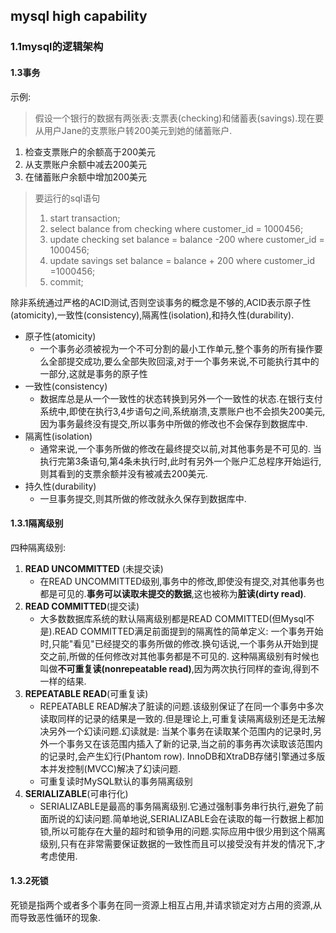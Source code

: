 ## mysql high capability

### 1.1mysql的逻辑架构

#### 1.3事务

示例:

> 假设一个银行的数据有两张表:支票表(checking)和储蓄表(savings).现在要从用户Jane的支票账户转200美元到她的储蓄账户.

1. 检查支票账户的余额高于200美元
2. 从支票账户余额中减去200美元
3. 在储蓄账户余额中增加200美元

> 要运行的sql语句
>
> 1. start transaction;
> 2. select balance from checking where customer_id = 1000456;
> 3. update checking set balance  = balance -200 where customer_id = 1000456;
> 4. update savings set balance = balance + 200 where customer_id =1000456;
> 5. commit;

除非系统通过严格的ACID测试,否则空谈事务的概念是不够的,ACID表示原子性(atomicity),一致性(consistency),隔离性(isolation),和持久性(durability).

- 原子性(atomicity)
  - 一个事务必须被视为一个不可分割的最小工作单元,整个事务的所有操作要么全部提交成功,要么全部失败回滚,对于一个事务来说,不可能执行其中的一部分,这就是事务的原子性
- 一致性(consistency)
  - 数据库总是从一个一致性的状态转换到另外一个一致性的状态.在银行支付系统中,即使在执行3,4步语句之间,系统崩溃,支票账户也不会损失200美元,因为事务最终没有提交,所以事务中所做的修改也不会保存到数据库中.
- 隔离性(isolation)
  - 通常来说,一个事务所做的修改在最终提交以前,对其他事务是不可见的. 当执行完第3条语句,第4条未执行时,此时有另外一个账户汇总程序开始运行,则其看到的支票余额并没有被减去200美元.
- 持久性(durability)
  - 一旦事务提交,则其所做的修改就永久保存到数据库中.

#### 1.3.1隔离级别

四种隔离级别:

1. **READ UNCOMMITTED** (未提交读)
   - 在READ UNCOMMITTED级别,事务中的修改,即使没有提交,对其他事务也都是可见的.**事务可以读取未提交的数据**,这也被称为**脏读(dirty read)**.
2. **READ COMMITTED**(提交读)
   - 大多数数据库系统的默认隔离级别都是READ COMMITTED(但Mysql不是).READ COMMITTED满足前面提到的隔离性的简单定义: 一个事务开始时,只能"看见"已经提交的事务所做的修改.换句话说,一个事务从开始到提交之前,所做的任何修改对其他事务都是不可见的. 这种隔离级别有时候也叫做**不可重复读(nonrepeatable read)**,因为两次执行同样的查询,得到不一样的结果.
3. **REPEATABLE READ**(可重复读)
   - REPEATABLE READ解决了脏读的问题.该级别保证了在同一个事务中多次读取同样的记录的结果是一致的.但是理论上,可重复读隔离级别还是无法解决另外一个幻读问题.幻读就是: 当某个事务在读取某个范围内的记录时,另外一个事务又在该范围内插入了新的记录,当之前的事务再次读取该范围内的记录时,会产生幻行(Phantom row). InnoDB和XtraDB存储引擎通过多版本并发控制(MVCC)解决了幻读问题.
   - 可重复读时MySQL默认的事务隔离级别
4. **SERIALIZABLE**(可串行化)
   - SERIALIZABLE是最高的事务隔离级别.它通过强制事务串行执行,避免了前面所说的幻读问题.简单地说,SERIALIZABLE会在读取的每一行数据上都加锁,所以可能存在大量的超时和锁争用的问题.实际应用中很少用到这个隔离级别,只有在非常需要保证数据的一致性而且可以接受没有并发的情况下,才考虑使用.

#### 1.3.2死锁

死锁是指两个或者多个事务在同一资源上相互占用,并请求锁定对方占用的资源,从而导致恶性循环的现象.

